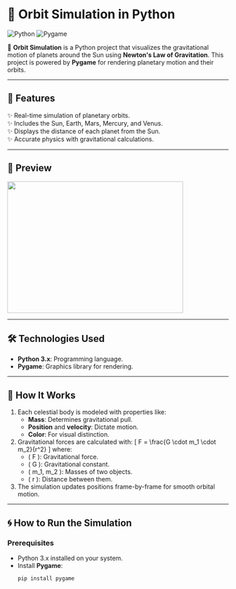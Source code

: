 # 🌌 Orbit Simulation in Python

![Python](https://img.shields.io/badge/Python-3.x-blue) ![Pygame](https://img.shields.io/badge/Pygame-2.x-green)

🚀 **Orbit Simulation** is a Python project that visualizes the gravitational motion of planets around the Sun using **Newton's Law of Gravitation**. This project is powered by **Pygame** for rendering planetary motion and their orbits.

---

## 🌟 Features
✨ Real-time simulation of planetary orbits.  
✨ Includes the Sun, Earth, Mars, Mercury, and Venus.  
✨ Displays the distance of each planet from the Sun.  
✨ Accurate physics with gravitational calculations.

---

## 📸 Preview

<img src="https://github.com/user-attachments/assets/7afe5791-b8b9-4bdb-9f88-0930f4902666" width="400" height = "300" />

---

## 🛠️ Technologies Used
- **Python 3.x**: Programming language.
- **Pygame**: Graphics library for rendering.

---

## 🚀 How It Works
1. Each celestial body is modeled with properties like:
   - **Mass**: Determines gravitational pull.
   - **Position** and **velocity**: Dictate motion.
   - **Color**: For visual distinction.
2. Gravitational forces are calculated with:
   \[
   F = \frac{G \cdot m_1 \cdot m_2}{r^2}
   \]
   where:
   - \( F \): Gravitational force.
   - \( G \): Gravitational constant.
   - \( m_1, m_2 \): Masses of two objects.
   - \( r \): Distance between them.
3. The simulation updates positions frame-by-frame for smooth orbital motion.

---

## 🌀 How to Run the Simulation

### Prerequisites
- Python 3.x installed on your system.
- Install **Pygame**:
  ```bash
  pip install pygame

